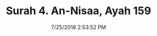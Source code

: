 ---
title       : "Surah 4. An-Nisaa, Ayah 159"
date        : 7/25/2018 2:53:52 PM
draft       : false
type        : "quran"
layout      : "compare"
BookCode    : "CMP"
SurahNumber : "4"
AyahNumber  : "159"
TotalAyah   : "176"
---